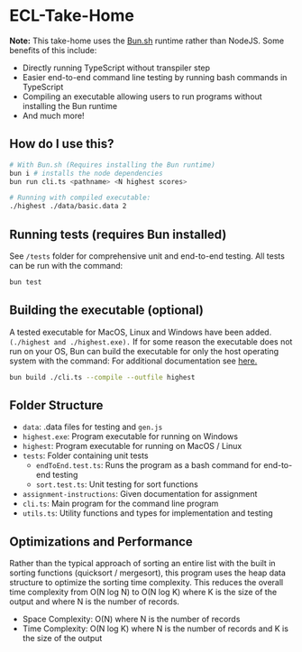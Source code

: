 # ECL-Take-Home

**Note:** This take-home uses the [Bun.sh](Bun.sh) runtime rather than NodeJS. Some benefits of this include:

- Directly running TypeScript without transpiler step
- Easier end-to-end command line testing by running bash commands in TypeScript
- Compiling an executable allowing users to run programs without installing the Bun runtime
- And much more!

## How do I use this?

```bash
# With Bun.sh (Requires installing the Bun runtime)
bun i # installs the node dependencies
bun run cli.ts <pathname> <N highest scores>

# Running with compiled executable:
./highest ./data/basic.data 2
```

## Running tests (requires Bun installed)

See `/tests` folder for comprehensive unit and end-to-end testing. All tests can be run with the command:

```bash
bun test
```

## Building the executable (optional)

A tested executable for MacOS, Linux and Windows have been added. `(./highest and ./highest.exe).` If for some reason the executable does not run on your OS, Bun can build the executable for only the host operating system with the command: For additional documentation see [here.](https://bun.sh/docs/bundler/executables)

```bash
bun build ./cli.ts --compile --outfile highest
```

## Folder Structure

- `data`: .data files for testing and `gen.js`
- `highest.exe`: Program executable for running on Windows
- `highest`: Program executable for running on MacOS / Linux
- `tests`: Folder containing unit tests
  - `endToEnd.test.ts`: Runs the program as a bash command for end-to-end testing
  - `sort.test.ts`: Unit testing for sort functions
- `assignment-instructions`: Given documentation for assignment
- `cli.ts`: Main program for the command line program
- `utils.ts`: Utility functions and types for implementation and testing

## Optimizations and Performance

Rather than the typical approach of sorting an entire list with the built in sorting functions (quicksort / mergesort), this program uses the heap data structure to optimize the sorting time complexity. This reduces the overall time complexity from O(N log N) to O(N log K) where K is the size of the output and where N is the number of records.

- Space Complexity: O(N) where N is the number of records
- Time Complexity: O(N log K) where N is the number of records and K is the size of the output
